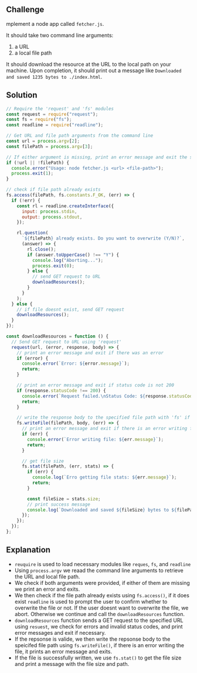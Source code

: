 ## Challenge

mplement a node app called `fetcher.js`.

It should take two command line arguments:

1. a URL
2. a local file path

It should download the resource at the URL to the local path on your machine. Upon completion, it should print out a message like `Downloaded and saved 1235 bytes to ./index.html`.

## Solution

```javascript
// Require the 'request' and 'fs' modules
const request = require("request");
const fs = require("fs");
const readline = require("readline");

// Get URL and file path arguments from the command line
const url = process.argv[2];
const filePath = process.argv[3];

// If either argument is missing, print an error message and exit the script
if (!url || !filePath) {
  console.error("Usage: node fetcher.js <url> <file-path>");
  process.exit(1);
}

// check if file path already exists
fs.access(filePath, fs.constants.F_OK, (err) => {
  if (!err) {
    const rl = readline.createInterface({
      input: process.stdin,
      output: process.stdout,
    });

    rl.question(
      `${filePath} already exists. Do you want to overwrite (Y/N)?`,
      (answer) => {
        rl.close();
        if (answer.toUpperCase() !== "Y") {
          console.log("Aborting...");
          process.exit(0);
        } else {
          // send GET request to URL
          downloadResources();
        }
      }
    );
  } else {
    // if file doesnt exist, send GET request
    downloadResources();
  }
});

const downloadResources = function () {
  // Send GET request to URL using 'request'
  request(url, (error, response, body) => {
    // print an error message and exit if there was an error
    if (error) {
      console.error(`Error: ${error.message}`);
      return;
    }

    // print an error message and exit if status code is not 200
    if (response.statusCode !== 200) {
      console.error(`Request failed.\nStatus Code: ${response.statusCode}`);
      return;
    }

    // write the response body to the specified file path with 'fs' if the response is valid.
    fs.writeFile(filePath, body, (err) => {
      // print an error message and exit if there is an error writing file
      if (err) {
        console.error(`Error writing file: ${err.message}`);
        return;
      }

      // get file size
      fs.stat(filePath, (err, stats) => {
        if (err) {
          console.log(`Erro getting file stats: ${err.message}`);
          return;
        }

        const fileSize = stats.size;
        // print success message
        console.log(`Downloaded and saved ${fileSize} bytes to ${filePath}.`);
      });
    });
  });
};
```

## Explanation

- `reuquire` is used to load necessary modules like `reques`, `fs`, and `readline`
- Using `process.argv` we reaad the command line arguments to retrieve the URL and local file path.
- We check if both arguments were provided, if either of them are missing we print an error and exits.
- We then check if the file path already exists using `fs.access()`, if it does exist `readline` is used to prompt the user to confirm whether to overwrite the file or not. If the user doesnt want to overwrite the file, we abort. Otherwise we continue and call the `downloadResources` function.
- `downloadResources` function sends a GET request to the specified URL using `resuest`, we check for errors and invalid status codes, and print error messages and exit if necessary.
- If the repsonse is valide, we then write the repsonse body to the speicifed file path using `fs.writeFile()`, if there is an error writing the file, it prints an error message and exits.
- If the file is successfully written, we use `fs.stat()` to get the file size and print a message with the file size and path.
